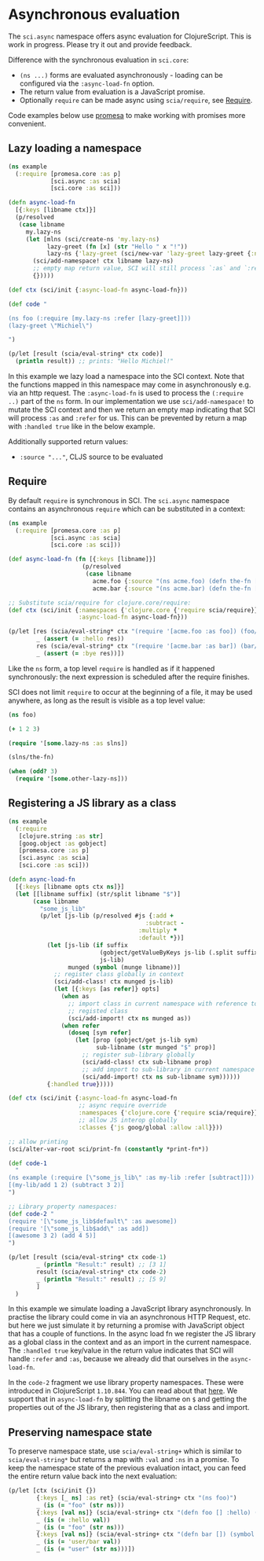 # Asynchronous evaluation

The `sci.async` namespace offers async evaluation for ClojureScript. This is
work in progress. Please try it out and provide feedback.

Difference with the synchronous evaluation in `sci.core`:

- `(ns ...)` forms are evaluated asynchronously - loading can be configured
  via the `:async-load-fn` option.
- The return value from evaluation is a JavaScript promise.
- Optionally `require` can be made async using `scia/require`, see [Require](#require).

Code examples below use
[promesa](https://cljdoc.org/d/funcool/promesa/8.0.450/doc/user-guide) to make
working with promises more convenient.

## Lazy loading a namespace

``` clojure
(ns example
  (:require [promesa.core :as p]
            [sci.async :as scia]
            [sci.core :as sci]))

(defn async-load-fn
  [{:keys [libname ctx]}]
  (p/resolved
   (case libname
     my.lazy-ns
     (let [mlns (sci/create-ns 'my.lazy-ns)
           lazy-greet (fn [x] (str "Hello " x "!"))
           lazy-ns {'lazy-greet (sci/new-var 'lazy-greet lazy-greet {:ns mlns})}]
       (sci/add-namespace! ctx libname lazy-ns)
       ;; empty map return value, SCI will still process `:as` and `:refer`
       {}))))

(def ctx (sci/init {:async-load-fn async-load-fn}))

(def code "

(ns foo (:require [my.lazy-ns :refer [lazy-greet]]))
(lazy-greet \"Michiel\")

")

(p/let [result (scia/eval-string* ctx code)]
  (println result)) ;; prints: "Hello Michiel!"
```

In this example we lazy load a namespace into the SCI context. Note that the
functions mapped in this namespace may come in asynchronously e.g. via an http
request. The `:async-load-fn` is used to process the `(:require ..)` part of the
`ns` form. In our implementation we use `sci/add-namespace!` to mutate the SCI
context and then we return an empty map indicating that SCI will process `:as`
and `:refer` for us. This can be prevented by return a map with `:handled true`
like in the below example.

Additionally supported return values:

- `:source "..."`, CLJS source to be evaluated

## Require

By default `require` is synchronous in SCI. The `sci.async` namespace contains
an asynchronous `require` which can be substituted in a context:

``` clojure
(ns example
  (:require [promesa.core :as p]
            [sci.async :as scia]
            [sci.core :as sci]))

(def async-load-fn (fn [{:keys [libname]}]
                     (p/resolved
                      (case libname
                        acme.foo {:source "(ns acme.foo) (defn the-fn [] :hello)"}
                        acme.bar {:source "(ns acme.bar) (defn the-fn [] :bye)"}))))

;; Substitute scia/require for clojure.core/require:
(def ctx (sci/init {:namespaces {'clojure.core {'require scia/require}}
                    :async-load-fn async-load-fn}))

(p/let [res (scia/eval-string* ctx "(require '[acme.foo :as foo]) (foo/the-fn)")
        _ (assert (= :hello res))
        res (scia/eval-string* ctx "(require '[acme.bar :as bar]) (bar/the-fn)")
        _ (assert (= :bye res))])
```

Like the `ns` form, a top level `require` is handled as if it happened
synchronously: the next expression is scheduled after the require finishes.

SCI does not limit `require` to occur at the beginning of a file, it may be used
anywhere, as long as the result is visible as a top level value:

``` clojure
(ns foo)

(+ 1 2 3)

(require '[some.lazy-ns :as slns])

(slns/the-fn)

(when (odd? 3)
  (require '[some.other-lazy-ns]))
```

## Registering a JS library as a class

``` clojure
(ns example
  (:require
   [clojure.string :as str]
   [goog.object :as gobject]
   [promesa.core :as p]
   [sci.async :as scia]
   [sci.core :as sci]))

(defn async-load-fn
  [{:keys [libname opts ctx ns]}]
  (let [[libname suffix] (str/split libname "$")]
       (case libname
         "some_js_lib"
         (p/let [js-lib (p/resolved #js {:add +
                                       :subtract -
                                     :multiply *
                                     :default *})]
           (let [js-lib (if suffix
                          (gobject/getValueByKeys js-lib (.split suffix "."))
                          js-lib)
                 munged (symbol (munge libname))]
             ;; register class globally in context
             (sci/add-class! ctx munged js-lib)
             (let [{:keys [as refer]} opts]
               (when as
                 ;; import class in current namespace with reference to globally
                 ;; registed class
                 (sci/add-import! ctx ns munged as))
               (when refer
                 (doseq [sym refer]
                   (let [prop (gobject/get js-lib sym)
                         sub-libname (str munged "$" prop)]
                     ;; register sub-library globally
                     (sci/add-class! ctx sub-libname prop)
                     ;; add import to sub-library in current namespace
                     (sci/add-import! ctx ns sub-libname sym))))))
           {:handled true}))))

(def ctx (sci/init {:async-load-fn async-load-fn
                    ;; async require override
                    :namespaces {'clojure.core {'require scia/require}}
                    ;; allow JS interop globally
                    :classes {'js goog/global :allow :all}}))

;; allow printing
(sci/alter-var-root sci/print-fn (constantly *print-fn*))

(def code-1
  "
(ns example (:require [\"some_js_lib\" :as my-lib :refer [subtract]]))
[(my-lib/add 1 2) (subtract 3 2)]
")

;; Library property namespaces:
(def code-2 "
(require '[\"some_js_lib$default\" :as awesome])
(require '[\"some_js_lib$add\" :as add])
[(awesome 3 2) (add 4 5)]
")

(p/let [result (scia/eval-string* ctx code-1)
        _ (println "Result:" result) ;; [3 1]
        result (scia/eval-string* ctx code-2)
        _ (println "Result:" result) ;; [5 9]
        ]
  )
```

In this example we simulate loading a JavaScript library asynchronously. In
practise the library could come in via an asynchronous HTTP Request, etc. but
here we just simulate it by returning a promise with JavaScript object that has
a couple of functions. In the async load fn we register the JS library as a
global class in the context and as an import in the current namespace. The
`:handled true` key/value in the return value indicates that SCI will handle `:refer` and `:as`, because we already did that ourselves in the `async-load-fn`.

In the `code-2` fragment we use library property namespaces. These were
introduced in ClojureScript `1.10.844`. You can read about that
[here](https://clojurescript.org/news/2021-04-06-release#_library_property_namespaces).
We support that in `async-load-fn` by splitting the libname on `$` and getting
the properties out of the JS library, then registering that as a class and
import.

## Preserving namespace state

To preserve namespace state, use `scia/eval-string+` which is similar to
`scia/eval-string*` but returns a map with `:val` and `:ns` in a promise. To
keep the namespace state of the previous evaluation intact, you can feed the
entire return value back into the next evaluation:

``` clojure
(p/let [ctx (sci/init {})
        {:keys [_ ns] :as ret} (scia/eval-string+ ctx "(ns foo)")
        _ (is (= "foo" (str ns)))
        {:keys [val ns]} (scia/eval-string+ ctx "(defn foo [] :hello) (foo/foo)" ret)
        _ (is (= :hello val))
        _ (is (= "foo" (str ns)))
        {:keys [val ns]} (scia/eval-string+ ctx "(defn bar []) (symbol #'bar)")
        _ (is (= 'user/bar val))
        _ (is (= "user" (str ns)))])
```
